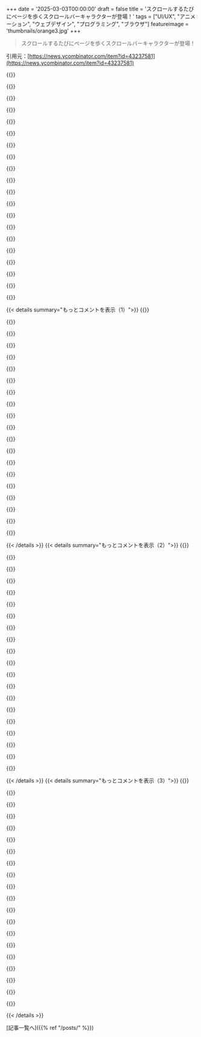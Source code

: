 +++
date = '2025-03-03T00:00:00'
draft = false
title = 'スクロールするたびにページを歩くスクロールバーキャラクターが登場！'
tags = ["UI/UX", "アニメーション", "ウェブデザイン", "プログラミング", "ブラウザ"]
featureimage = 'thumbnails/orange3.jpg'
+++

> スクロールするたびにページを歩くスクロールバーキャラクターが登場！

引用元：[https://news.ycombinator.com/item?id=43237581](https://news.ycombinator.com/item?id=43237581)

{{<matomeQuote body="いいね！自分も前に考えたことあって、ハムスターがパラシュートでゆっくり落ちるやつ。ササーっとスクロールするとパラシュートが開いて、画面の下まで落ちる。上にホバーすると「トップ」ってサイン持って、クリックしたらジェットパックで上に飛んで、また下に落ちるときにパラシュート開くってやつ。" userName="psygn89" createdAt="2025-03-03T07:02:24" color="#ff5c5c">}}

{{<matomeQuote body="それ欲しい！なんかハムスターがゴーファーみたいな見た目で想像しちゃう。（もちろん青じゃないけど）" userName="raaron773" createdAt="2025-03-03T08:36:06" color="">}}

{{<matomeQuote body="いや、hamsterdance.com のハムスターがいいね。" userName="dhosek" createdAt="2025-03-03T18:14:18" color="">}}

{{<matomeQuote body="彼の名前はHamptonで、素晴らしいアルバムを出したよ。" userName="averageRoyalty" createdAt="2025-03-05T13:54:10" color="">}}

{{<matomeQuote body="リポジトリのリンク待ち。スクロールが速すぎるとハムスターのパラシュートが再展開しないフォークを追加するつもり。そうするとユーザーが「負け」になって、スクロールを抑制できるかも？" userName="andirk" createdAt="2025-03-03T07:39:22" color="#45d325">}}

{{<matomeQuote body="他のコメントも見てみて。パラシュートがスクロールの上下でうまく再展開しない問題に気づいたけど、問題なく動いてるよ。" userName="szszrk" createdAt="2025-03-03T10:22:54" color="">}}

{{<matomeQuote body="https://gist.github.com/iamtomek/5d4a30c1a6765d695950c777e38...<br>ディスクリャーマー：これを書いたのはゼロ行で、Claude 3.7（Kagiアシスタント経由）で作成したものを10回ほど修正しただけ。絵文字をプロンプトに貼り付けただけ。<br>HTMLやJSで意味のあるコードは書いたことない。<br>編集：AIについての議論が多い場所で、動くAI生成コードを貼ったら最初にダウンvoteされたのがほんとに面白い。みんなAIよりハムスターが嫌いみたい。" userName="szszrk" createdAt="2025-03-03T10:20:01" color="">}}

{{<matomeQuote body="＞”動くAI生成”<br>パラシュートは、以前の低い位置より上にいると決して展開しない。だからスクロールして、ちょっと上がってから下がると、パラシュートはなしで落ちる。降りてるときに上にスクロールすると、スクリーンの端にくっついちゃう。パラシュート開いて降りてるときに上スクロールすると、そのままスクリーンを越えちゃう。批判的になりたくはないけど、ほんとにすごい速さで作ったのはいい事。ただ、バグがこんなに多いのはちょっと…。" userName="matsemann" createdAt="2025-03-03T12:22:48" color="">}}

{{<matomeQuote body="それは１００％正しいと思うけど、手動で直そうとは思わず、「AIチャットで15分でやった！」っていうデモが楽しいからそのまま。実際、最近展開したアプリのUIの問題より少ない。専用のUIチームがいて、何百万の予算があったのにね。Hampton v0.0.1は動いてるけど、あんまり仕事が得意じゃない。" userName="szszrk" createdAt="2025-03-03T13:40:07" color="#ff33a1">}}

{{<matomeQuote body="他の人もこれをフォークして修正してほしい。ありがとう。" userName="Zedroid" createdAt="2025-03-07T11:46:04" color="">}}

{{<matomeQuote body="ダウンvoteされて残念だね。デモ用にアップロードしたよ：<br>https://65d22473-339d-4325-90bb-bef215770f60.paged.net/" userName="turblety" createdAt="2025-03-03T11:36:44" color="">}}

{{<matomeQuote body="このAIができることを見るのは面白いから、ダウンvoteはしないよ。けど、人間が修正しなきゃならないのは明らかだね。" userName="dominicrose" createdAt="2025-03-03T12:57:20" color="">}}

{{<matomeQuote body="今のAIの話は、仕事を補助したり、部分的に早くすることが多いんだ。AIはすぐにバグのあるコードを作るけど、その後の修正や最適化が時間かかる。一方で、人間も早くバグのあるコードを書けるけど、完成後の修正や最適化に時間がかかるよ。" userName="anon7000" createdAt="2025-03-05T10:18:03" color="#ff33a1">}}

{{<matomeQuote body="ありがと！ダウンvoteしている人たちは恥ずかしいと思うべきだね。" userName="Kiro" createdAt="2025-03-03T15:19:39" color="">}}

{{<matomeQuote body="他の場所でもこういうのはよく見るよ。理由もなく、ただの人やボットが無作為に行動して、混乱を引き起こしてるだけだね。" userName="szszrk" createdAt="2025-03-04T11:35:15" color="">}}

{{<matomeQuote body="スクロールするときに上にハムスターとジェットパック/ロケットが現れるといいな。" userName="MHM5000" createdAt="2025-03-03T12:05:52" color="">}}

{{<matomeQuote body="これいい感じだね。" userName="hello12343214" createdAt="2025-03-03T07:13:30" color="">}}

{{<matomeQuote body="ユーザーがprefers-reduced-motionを設定してる場合は、この機能を無効にすべきだよ。<br>＞”https://developer.mozilla.org/en-US/docs/Web/CSS/@media/pref...”<br>ただ、これを実装するためのextra CSSルールで、適切な時にこのキャラを見えなくするだけでいいんだ：<br>@media (prefers-reduced-motion) {<br>　　#scrollBuddy {<br>　　　　visibility: hidden;<br>　　}<br>}" userName="jsheard" createdAt="2025-03-03T02:43:34" color="#45d325">}}

{{<matomeQuote body="今、作者がその設定を実装したみたい。でも、私みたいな人は無意味なローマン・イプサムページを見ちゃった。デモはこういうフィルターから外すべきだと思う。<br>この設定のおかげで、MacOSがサクサク動くようになったし、アニメーションを減らしてる。他のOSでもその設定があることを知ってればよかったな。" userName="geor9e" createdAt="2025-03-03T03:16:10" color="">}}

{{<matomeQuote body="OSの設定をそのままにしたいけど、ウェブサイトには影響を与えたくないなら、Firefoxで以下の設定を追加するといいよ：ui.prefersReducedMotion (0 = なし, 1 = あり)。" userName="rendx" createdAt="2025-03-03T07:06:16" color="">}}

{{< details summary="もっとコメントを表示（1）">}}
{{<matomeQuote body="知っといてよかった、ありがとう" userName="hello12343214" createdAt="2025-03-03T07:12:54" color="">}}

{{<matomeQuote body="ありがとう！いくつか調整したけど、透明度を下げることで視覚的な負担がかなり減ったよ。無駄に透けて見えるウィンドウが多かったとは思わなかった。" userName="sitkack" createdAt="2025-03-03T04:00:40" color="#45d325">}}

{{<matomeQuote body="どんな変更も誰かのワークフローを壊すよね<br>このトピックに対する反論があるみたいだよ：<https://news.ycombinator.com/item?id=43237672>" userName="DrammBA" createdAt="2025-03-03T03:23:28" color="">}}

{{<matomeQuote body="『スクロールする時にページを下に歩くスクロールバーの友達』をクリックする責任は自分にあるよね。" userName="geor9e" createdAt="2025-03-03T03:31:45" color="">}}

{{<matomeQuote body="モーションを抑えてるのに動きがメインのサイトに行く選択は面白いね。ただ、CSS Working Groupやウェブ開発者がそれをどうこう言う立場ではないと思う。" userName="DrammBA" createdAt="2025-03-03T03:39:16" color="">}}

{{<matomeQuote body="＞反論としてデモページを除外する理由について、これがデモを除外する理由になるとは思えないよ。むしろ実際のウェブサイトにこの機能を実装しない理由の方が強いし、実際のウェブサイトでは”prefers-reduced-motion”のチェックを使うべきだと思うよ。" userName="crabmusket" createdAt="2025-03-03T04:24:13" color="">}}

{{<matomeQuote body="あの漫画好き！ユーザーに影響を与える変更には慎重で思慮深くあるべきだよね :)" userName="hello12343214" createdAt="2025-03-03T07:16:29" color="#785bff">}}

{{<matomeQuote body="『短くて面白い』xkcdのカテゴリがあったらいいな<br>面白いものがたくさんあるけど、作者が本当に生産的すぎると思う。" userName="DeepSeaTortoise" createdAt="2025-03-03T10:14:35" color="">}}

{{<matomeQuote body="＞この設定でmacOSがよりスムーズになるけど、私にとっては遅い動きのアニメーションが遅いフェードアニメーションに変わるだけで、ほんとにイライラする。" userName="LoganDark" createdAt="2025-03-03T05:54:13" color="">}}

{{<matomeQuote body="最初のコメントがネガティブだったから指摘したら、編集されたのを見て驚いた！変更してくれてサンプルコードまで提供してくれてありがとう！" userName="DrammBA" createdAt="2025-03-03T02:54:55" color="#ff33a1">}}

{{<matomeQuote body="多分これが僕が”動きの軽減”を設定してる理由なんだろうけど、無害な実装なのに残念だな！" userName="oneeyedpigeon" createdAt="2025-03-03T12:22:00" color="">}}

{{<matomeQuote body="サイトの作者が君のコメントを見てないといいな。なんでどのブラウザでも見れなかったのか理解するのに時間がかかったよ。" userName="yuters" createdAt="2025-03-03T15:46:41" color="">}}

{{<matomeQuote body="動きの軽減設定がある人に、ページが動作しないことを警告するCSS VISIBILITYノートを追加する時だね！" userName="nashashmi" createdAt="2025-03-03T16:22:04" color="">}}

{{<matomeQuote body="いい指摘だね。そんな設定をオンにしているユーザーには今は修正されているはず。ほんとに感謝だ！" userName="hello12343214" createdAt="2025-03-03T03:04:59" color="#45d325">}}

{{<matomeQuote body="デモを再度使えるオーバーライドチェックボックスが欲しいな！自分が”動きの軽減”をオンにしていることも知らなかったし、CSSでページに影響が出るとは思わなかった！" userName="robocat" createdAt="2025-03-03T04:30:09" color="#ff5c5c">}}

{{<matomeQuote body="このコメントを見てくれることを願ってる：デモが全く見えない「修正」を元に戻してほしい！" userName="mrjbq7" createdAt="2025-03-03T18:13:20" color="#ff5733">}}

{{<matomeQuote body="動きの軽減が有効の時にデモページにテキストを追加したら面白いと思う。JavaScriptが無効の時の<noscript>タグみたいにね。" userName="watusername" createdAt="2025-03-03T18:19:06" color="">}}

{{<matomeQuote body="それはほんとにいいポイントだね！" userName="Summerbud" createdAt="2025-03-03T03:06:07" color="">}}

{{<matomeQuote body="動きの軽減についての指摘はいいね。アクセスビリティには簡単にできる改善だ！" userName="codelion" createdAt="2025-03-03T03:57:56" color="#785bff">}}

{{<matomeQuote body="誰も’Stroll Bar’って呼ぶべきだって言わないのが不思議だよね〜。" userName="robotsquidward" createdAt="2025-03-03T15:17:32" color="">}}


{{< /details >}}
{{< details summary="もっとコメントを表示（2）">}}
{{<matomeQuote body="残念ながらその名前は使われてるから、scrollbuddy.comを買ったよ。すぐに実装できるようにするね！" userName="hello12343214" createdAt="2025-03-05T01:41:10" color="#ff5733">}}

{{<matomeQuote body="これこそメダルもらうべきだと思うよ、マジで！" userName="gokaygurcan" createdAt="2025-03-03T15:37:40" color="#ff5c5c">}}

{{<matomeQuote body="普通のスクロールバーより、スクロールするとサイドにアニメーションの人が歩く方が楽しいと思ったんだ。このプロトタイプが最初の試作品だよ。次はスケボーやロッククライマー、リスを作るつもり。他にどんなスクロールバディがいいと思う？" userName="hello12343214" createdAt="2025-03-03T02:13:00" color="">}}

{{<matomeQuote body="二人がレールカーを押してる絵を想像したよ。スクロールバーのthumbを漕いでる人たち、thumbが長いほど漕ぐ人数が増える感じで。" userName="JKCalhoun" createdAt="2025-03-03T02:38:47" color="">}}

{{<matomeQuote body="ボートのアイデア、いいね！" userName="hello12343214" createdAt="2025-03-03T07:11:49" color="">}}

{{<matomeQuote body="数週間前に見たキャタピラーのやつ、すごかったよ→　＞”https://x.com/trunarla/status/1893705260142657764”" userName="thomasfromcdnjs" createdAt="2025-03-03T05:09:03" color="">}}

{{<matomeQuote body="すごくいいアイデアだね！提案なんだけど、キャラクターが後ろにパンくずの道を投げて、スクロールアップするとそれをまた拾い上げたり、画面外に蹴り出したりするのはどう？" userName="block_dagger" createdAt="2025-03-03T03:06:27" color="#ff33a1">}}

{{<matomeQuote body="これ素晴らしいアイデアだね！いくつか他のスクロールバディのアニメーションも作ってるよ！" userName="hello12343214" createdAt="2025-03-03T03:47:07" color="#785bff">}}

{{<matomeQuote body="このアイデアを’革新する’っていうのが、自分の最初の二つのアイデアなんだけど、車がページを下っていくのか、クリスマスツリーのドラッグレースでライトが’フルツリー’スタイルでカウントダウンするのがいいと思った。" userName="chuckwolfe" createdAt="2025-03-03T02:40:46" color="">}}

{{<matomeQuote body="子供の頃、長いドライブ中に雨滴レースを応援してた思い出かな？それともニュートンの頭に落ちるリンゴ？面白いアイデアだね！" userName="rexer" createdAt="2025-03-03T02:38:21" color="">}}

{{<matomeQuote body="メカが噛み合ってページが上下に動く感じはどう？" userName="davidw" createdAt="2025-03-03T03:00:03" color="">}}

{{<matomeQuote body="上に戻る時、その人の向きを変えてみたら？" userName="jorisboris" createdAt="2025-03-03T09:10:21" color="">}}

{{<matomeQuote body="めっちゃいい！すごくクリエイティブだね :)<br>ヘッダーごとに小さなジャンプや障害物のあるスキーヤーはどう？" userName="ohwaitnvm" createdAt="2025-03-03T06:21:24" color="#ff5c5c">}}

{{<matomeQuote body="ポールを登る猿（子供の算数問題）のアイデアとか、猫がスクロールの速さによってアニメーション変えるのも面白いよね。<br>エレベーターが段落で止まるのもいい！" userName="fooker" createdAt="2025-03-03T05:01:04" color="">}}

{{<matomeQuote body="上に上がるのにロケットやUFO、鳥とかは分かりやすいけど、スクロールの方向も考慮するべきだね。今のままだと常に同じ方向を向いてるし。<br>マイケル・ジャクソンのムーンウォークも追加したらいいかも。" userName="slightwinder" createdAt="2025-03-03T15:09:59" color="#45d325">}}

{{<matomeQuote body="スキューバダイバーとか、ロープで洞窟探検するやつがいいな。" userName="inatreecrown2" createdAt="2025-03-03T02:47:41" color="">}}

{{<matomeQuote body="スキューバダイバーは確かにかっこいい！" userName="hello12343214" createdAt="2025-03-03T07:10:59" color="">}}

{{<matomeQuote body="スティックマンのマイケル・ジャクソン、ムーンウォークや反重力の姿勢、サイドグライド、サークルスライド、最後につま先の姿勢もオプションでどう？クリックで股掴みもアリかも！" userName="mandmandam" createdAt="2025-03-03T12:20:02" color="#785bff">}}

{{<matomeQuote body="倒れ続ける男がずっと排泄し続けてるのは面白いな。" userName="andirk" createdAt="2025-03-03T07:41:49" color="">}}

{{<matomeQuote body="Homer Simpsonが崖から落ちていくやつを作ろうと思ってるよ。" userName="Sateeshm" createdAt="2025-03-03T18:57:13" color="">}}


{{< /details >}}
{{< details summary="もっとコメントを表示（3）">}}
{{<matomeQuote body="いいね。便所音楽好きって呼ばれるかも。" userName="oniony" createdAt="2025-03-03T09:25:32" color="">}}

{{<matomeQuote body="それは直訳しすぎじゃない？“Eating shit”は落ちたことを表す慣用句なんだよ。" userName="0cf8612b2e1e" createdAt="2025-03-03T18:32:38" color="">}}

{{<matomeQuote body="ペンギンの歩き方とかスリンキーもいいね。" userName="memhole" createdAt="2025-03-03T02:59:10" color="">}}

{{<matomeQuote body="好きだよ、すごくいい！" userName="johng" createdAt="2025-03-03T02:13:49" color="#ff33a1">}}

{{<matomeQuote body="ウェブサイトにちょっとした楽しさを加えるね。" userName="hello12343214" createdAt="2025-03-03T02:14:45" color="">}}

{{<matomeQuote body="もちろん、ブックワームだね。" userName="amelius" createdAt="2025-03-03T12:21:18" color="">}}

{{<matomeQuote body="前を向いて上に歩けるようにならないかな？" userName="croisillon" createdAt="2025-03-03T09:20:17" color="">}}

{{<matomeQuote body="普段はスクロールバーに触れてくるサイトには、ちょっと不満があるんだけど、Scrollbuddyは別だね。彼のためなら弾丸も受けるよ。全サイトに彼がいてほしい。" userName="nosioptar" createdAt="2025-03-03T19:34:44" color="#38d3d3">}}

{{<matomeQuote body="カモノハシ？" userName="linhns" createdAt="2025-03-03T05:50:34" color="">}}

{{<matomeQuote body="なんでGoogleフォームで実装を隠すの？って聞くのは俺だけか？<br>追記：実装の詳細はDOMから見ることができるから、メールを渡したくない人のために必要な情報を抽出したgistがあるよ：https://gist.github.com/brysonreece/b15f33cda30af06b7b70788d..." userName="brysonreece" createdAt="2025-03-03T03:20:10" color="">}}

{{<matomeQuote body="不思議だわ。書くのが嫌ならまだしも、メールアドレスを集めるための見返りって変だね。" userName="_def" createdAt="2025-03-03T07:30:56" color="">}}

{{<matomeQuote body="現状、明示的なライセンスがないとコードは使えない。投稿されたコードにはライセンスがないから、連絡すればライセンスがもらえるかも。でも、提示されたコードを使うと著作権侵害になるかも。" userName="kevlened" createdAt="2025-03-03T05:48:24" color="#ff5733">}}

{{<matomeQuote body="彼は自分の作品に対してお金じゃなくて注目を求めてるんだよ。まあ、合理的だと思うけど。" userName="rpmisms" createdAt="2025-03-03T04:10:49" color="">}}

{{<matomeQuote body="何が抜けてるの？ FirefoxでもChromeでも、ただのスクロールバーしか見えない。カスタムスクロールバーの色が影響してるのかな？" userName="kmoser" createdAt="2025-03-03T05:55:16" color="">}}

{{<matomeQuote body="OSで減速動作を設定してるの？それが反映されてるよ。彼は障害があるんだから。" userName="Mashimo" createdAt="2025-03-03T06:56:05" color="">}}

{{<matomeQuote body="そうそう、それだった。ページが減速動作設定を検知して、デモが動かない理由を表示するメッセージがあれば良かったのに。" userName="kmoser" createdAt="2025-03-03T17:24:45" color="">}}

{{<matomeQuote body="これは多分、これに関係してるからだ：　https://news.ycombinator.com/item?id=43237747" userName="EA" createdAt="2025-03-03T13:06:15" color="">}}

{{<matomeQuote body="AndroidのFirefoxやChromeでは見えないね。WindowsのChromeでは表示されるけど。" userName="mrgoldenbrown" createdAt="2025-03-03T15:48:08" color="">}}

{{<matomeQuote body="同じく、何も起こらない。" userName="AHASIC" createdAt="2025-03-03T12:55:39" color="">}}

{{<matomeQuote body="”遅い90年代を思い出すなぁ。ウェブサイトに雪やマウスに沿った火花の効果をつけてたよね。”" userName="rcfox" createdAt="2025-03-03T07:26:12" color="">}}


{{< /details >}}


[記事一覧へ]({{% ref "/posts/" %}})
